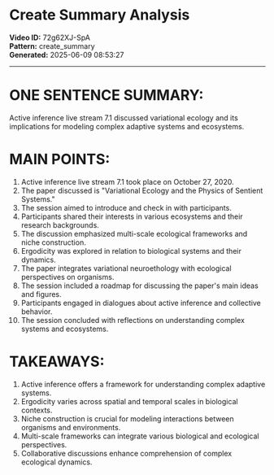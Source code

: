 # Create Summary Analysis

**Video ID:** 72g62XJ-SpA  
**Pattern:** create_summary  
**Generated:** 2025-06-09 08:53:27  

---

# ONE SENTENCE SUMMARY:
Active inference live stream 7.1 discussed variational ecology and its implications for modeling complex adaptive systems and ecosystems.

# MAIN POINTS:
1. Active inference live stream 7.1 took place on October 27, 2020.
2. The paper discussed is "Variational Ecology and the Physics of Sentient Systems."
3. The session aimed to introduce and check in with participants.
4. Participants shared their interests in various ecosystems and their research backgrounds.
5. The discussion emphasized multi-scale ecological frameworks and niche construction.
6. Ergodicity was explored in relation to biological systems and their dynamics.
7. The paper integrates variational neuroethology with ecological perspectives on organisms.
8. The session included a roadmap for discussing the paper's main ideas and figures.
9. Participants engaged in dialogues about active inference and collective behavior.
10. The session concluded with reflections on understanding complex systems and ecosystems.

# TAKEAWAYS:
1. Active inference offers a framework for understanding complex adaptive systems.
2. Ergodicity varies across spatial and temporal scales in biological contexts.
3. Niche construction is crucial for modeling interactions between organisms and environments.
4. Multi-scale frameworks can integrate various biological and ecological perspectives.
5. Collaborative discussions enhance comprehension of complex ecological dynamics.